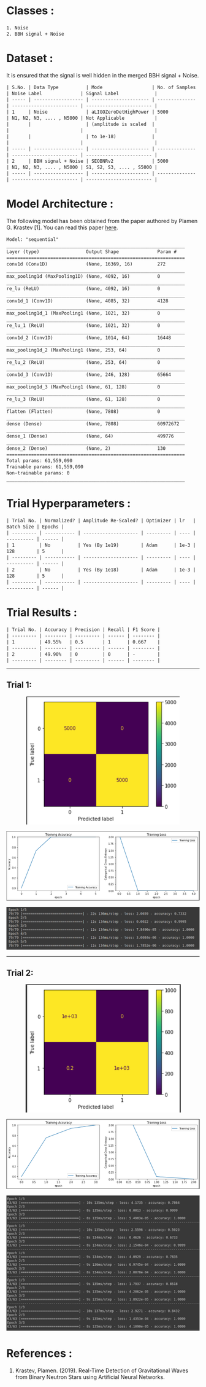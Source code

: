 # Classes :
```
1. Noise 
2. BBH signal + Noise
```

# Dataset :
It is ensured that the signal is well hidden in the merged BBH signal + Noise.
```
| S.No. | Data Type          | Mode                  | No. of Samples | Noise Label              | Signal Label             |
| ----- | ------------------ | --------------------- | -------------- | ------------------------ | ------------------------ |
| 1     | Noise              | aLIGOZeroDetHighPower | 5000           | N1, N2, N3, .... , N5000 | Not Applicable           |
|       |                    | (amplitude is scaled  |                |                          |                          |
|       |                    | to 1e-18)             |                |                          |                          |
| ----- | ------------------ | --------------------- | -------------- | ------------------------ | ------------------------ |
| 2     | BBH signal + Noise | SEOBNRv2              | 5000           | N1, N2, N3, .... , N5000 | S1, S2, S3, .... , S5000 |
| ----- | ------------------ | --------------------- | -------------- | ------------------------ | ------------------------ |
```

# Model Architecture :
The following model has been obtained from the paper authored by Plamen G. Krastev [1]. You can read this paper [here](/Literature%20Review/Classification/1D-CNN/krastev_1.pdf).
``` 
Model: "sequential"
_________________________________________________________________
Layer (type)                 Output Shape              Param #   
=================================================================
conv1d (Conv1D)              (None, 16369, 16)         272       
_________________________________________________________________
max_pooling1d (MaxPooling1D) (None, 4092, 16)          0         
_________________________________________________________________
re_lu (ReLU)                 (None, 4092, 16)          0         
_________________________________________________________________
conv1d_1 (Conv1D)            (None, 4085, 32)          4128      
_________________________________________________________________
max_pooling1d_1 (MaxPooling1 (None, 1021, 32)          0         
_________________________________________________________________
re_lu_1 (ReLU)               (None, 1021, 32)          0         
_________________________________________________________________
conv1d_2 (Conv1D)            (None, 1014, 64)          16448     
_________________________________________________________________
max_pooling1d_2 (MaxPooling1 (None, 253, 64)           0         
_________________________________________________________________
re_lu_2 (ReLU)               (None, 253, 64)           0         
_________________________________________________________________
conv1d_3 (Conv1D)            (None, 246, 128)          65664     
_________________________________________________________________
max_pooling1d_3 (MaxPooling1 (None, 61, 128)           0         
_________________________________________________________________
re_lu_3 (ReLU)               (None, 61, 128)           0         
_________________________________________________________________
flatten (Flatten)            (None, 7808)              0         
_________________________________________________________________
dense (Dense)                (None, 7808)              60972672  
_________________________________________________________________
dense_1 (Dense)              (None, 64)                499776    
_________________________________________________________________
dense_2 (Dense)              (None, 2)                 130       
=================================================================
Total params: 61,559,090
Trainable params: 61,559,090
Non-trainable params: 0
_________________________________________________________________
```

# Trial Hyperparameters :
```
| Trial No. | Normalized? | Amplitude Re-Scaled? | Optimizer | lr   | Batch Size | Epochs |
| --------- | ----------- | -------------------- | --------- | ---- | ---------- | ------ |
| 1         | No          | Yes (By 1e19)        | Adam      | 1e-3 | 128        | 5      |
| --------- | ----------- | -------------------- | --------- | ---- | ---------- | ------ |
| 2         | No          | Yes (By 1e18)        | Adam      | 1e-3 | 128        | 5      |
| --------- | ----------- | -------------------- | --------- | ---- | ---------- | ------ |
```

# Trial Results :
```
| Trial No. | Accuracy | Precision | Recall | F1 Score |
| --------- | -------- | --------- | ------ | -------- |
| 1         | 49.55%   | 0.5       | 1      | 0.667    |
| --------- | -------- | --------- | ------ | -------- |
| 2         | 49.90%   | 0         | 0      | -        |
| --------- | -------- | --------- | ------ | -------- |
```

<hr>

## Trial 1:
<p align="center"> <img src="screenshots/cm_1.png"> </p>
<p align="center"> <img src="screenshots/graph_1.png"> </p>
<p align="center"> <img src="screenshots/trial_1.png"> </p>
<hr>

## Trial 2:
<p align="center"> <img src="screenshots/cm_2.png"> </p>
<p align="center"> <img src="screenshots/graph_2.png"> </p>
<p align="center"> <img src="screenshots/trial_2.png"> </p>

# References :
1. Krastev, Plamen. (2019). Real-Time Detection of Gravitational Waves from Binary Neutron Stars using Artificial Neural Networks.




